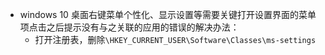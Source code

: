 - windows 10 桌面右键菜单个性化、显示设置等需要关键打开设置界面的菜单项点击之后提示没有与之关联的应用的错误的解决办法：
  - 打开注册表，删除`\HKEY_CURRENT_USER\Software\Classes\ms-settings`